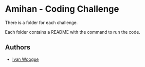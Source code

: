 # Amihan - Coding Challenge

There is a folder for each challenge.

Each folder contains a README with the command to run the code.

## Authors

- [Ivan Woogue](https://www.github.com/OG-Habit)
